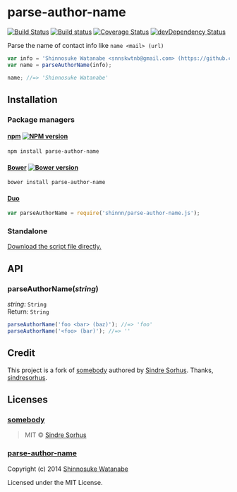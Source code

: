 # parse-author-name

[![Build Status](https://travis-ci.org/shinnn/parse-author-name.js.svg?branch=master)](https://travis-ci.org/shinnn/parse-author-name.js)
[![Build status](https://ci.appveyor.com/api/projects/status/78w10w4v87c1bxaq?svg=true)](https://ci.appveyor.com/project/ShinnosukeWatanabe/parse-author-name-js)
[![Coverage Status](https://img.shields.io/coveralls/shinnn/parse-author-name.js.svg)](https://coveralls.io/r/shinnn/parse-author-name.js)
[![devDependency Status](https://david-dm.org/shinnn/parse-author-name.js/dev-status.svg)](https://david-dm.org/shinnn/parse-author-name.js#info=devDependencies)

Parse the name of contact info like `name <mail> (url)`

```javascript
var info = 'Shinnosuke Watanabe <snnskwtnb@gmail.com> (https://github.com/shinnn)';
var name = parseAuthorName(info);

name; //=> 'Shinnosuke Watanabe'
```

## Installation

### Package managers

#### [npm](https://www.npmjs.org/) [![NPM version](https://badge.fury.io/js/parse-author-name.svg)](https://www.npmjs.org/package/parse-author-name)

```sh
npm install parse-author-name
```

#### [Bower](http://bower.io/) [![Bower version](https://badge.fury.io/bo/parse-author-name.svg)](https://github.com/shinnn/parse-author-name.js/releases)

```sh
bower install parse-author-name
```

#### [Duo](http://duojs.org/)

```javascript
var parseAuthorName = require('shinnn/parse-author-name.js');
```

### Standalone

[Download the script file directly.](https://raw.githubusercontent.com/shinnn/parse-author-name.js/master/parse-author-name.js)

## API

### parseAuthorName(*string*)

*string*: `String`  
Return: `String`

```javascript
parseAuthorName('foo <bar> (baz)'); //=> 'foo'
parseAuthorName('<foo> (bar)'); //=> ''
```

## Credit

This project is a fork of [somebody](https://github.com/sindresorhus/somebody) authored by [Sindre Sorhus](http://sindresorhus.com/hi/). Thanks, [sindresorhus](https://github.com/sindresorhus).

## Licenses

### [somebody](./LICENSES.md#somebody)

> MIT © [Sindre Sorhus](http://sindresorhus.com/)

### [parse-author-name](./LICENSES.md#parse-author-name)

Copyright (c) 2014 [Shinnosuke Watanabe](https://github.com/shinnn)

Licensed under the MIT License.
